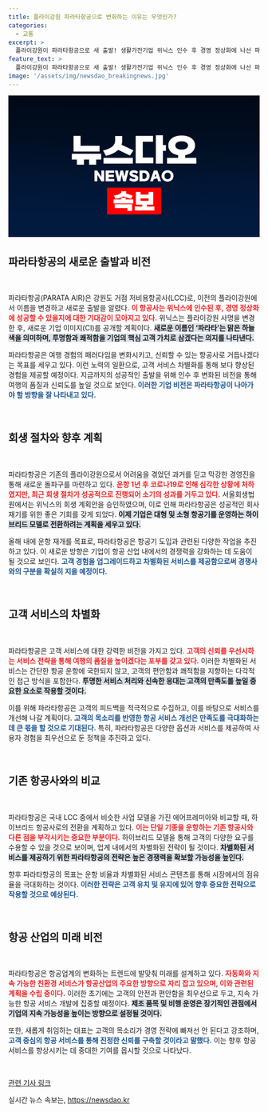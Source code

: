 ```yaml
---
title: 플라이강원 파라타항공으로 변화하는 이유는 무엇인가?
categories:
  - 교통
excerpt: >
  플라이강원이 파라타항공으로 새 출발! 생활가전기업 위닉스 인수 후 경영 정상화에 나선 파라타항공은 새로운 CI와 차별화된 서비스로 신뢰를 쌓겠다는 포부를 밝히고 있습니다. 연내 운항 재개를 목표로 한 혁신에 주목하세요!
feature_text: >
  플라이강원이 파라타항공으로 새 출발! 생활가전기업 위닉스 인수 후 경영 정상화에 나선 파라타항공은 새로운 CI와 차별화된 서비스로 신뢰를 쌓겠다는 포부를 밝히고 있습니다. 연내 운항 재개를 목표로 한 혁신에 주목하세요!
image: '/assets/img/newsdao_breakingnews.jpg'
---
```


<p><img src="/assets/img/newsdao_breakingnews.jpg" alt="firstkoreanews 속보" /></p>

<h2 data-ke-size="size26">파라타항공의 새로운 출발과 비전</h2>

<p data-ke-size="size16">&nbsp;</p>

<p>파라타항공(PARATA AIR)은 강원도 거점 저비용항공사(LCC)로, 이전의 플라이강원에서 이름을 변경하고 새로운 출발을 알렸다. <b><span style="color: #ee2323;">이 항공사는 위닉스에 인수된 후, 경영 정상화에 성공할 수 있을지에 대한 기대감이 모아지고 있다.</span></b> 위닉스는 플라이강원 사명을 변경한 후, 새로운 기업 이미지(CI)를 공개할 계획이다. <b><span style="background-color: #21538527;">새로운 이름인 ‘파라타’는 맑은 하늘색을 의미하며, 투명함과 쾌적함을 기업의 핵심 고객 가치로 삼겠다는 의지를 나타낸다.</span></b></p>

<p>파라타항공은 여행 경험의 패러다임을 변화시키고, 신뢰할 수 있는 항공사로 거듭나겠다는 목표를 세우고 있다. 이런 노력의 일환으로, 고객 서비스 차별화를 통해 보다 향상된 경험을 제공할 예정이다. 지금까지의 성공적인 출발을 위해 인수 후 변화된 비전을 통해 여행의 품질과 신뢰도를 높일 것으로 보인다. <b><span style="color: #1a5490;">이러한 기업 비전은 파라타항공이 나아가야 할 방향을 잘 나타내고 있다.</span></b></p>

<p data-ke-size="size16">&nbsp;</p>

<h2 data-ke-size="size26">회생 절차와 향후 계획</h2>

<p data-ke-size="size16">&nbsp;</p>

<p>파라타항공은 기존의 플라이강원으로서 어려움을 겪었던 과거를 딛고 막강한 경영진을 통해 새로운 돌파구를 마련하고 있다. <b><span style="color: #ee2323;">운항 1년 후 코로나19로 인해 심각한 상황에 처하였지만, 최근 회생 절차가 성공적으로 진행되어 소기의 성과를 거두고 있다.</span></b> 서울회생법원에서는 위닉스의 회생 계획안을 승인하였으며, 이로 인해 파라타항공은 성공적인 회사 재기를 위한 좋은 기회를 갖게 되었다. <b><span style="background-color: #21538527;">이제 기업은 대형 및 소형 항공기를 운영하는 하이브리드 모델로 전환하려는 계획을 세우고 있다.</span></b></p>

<p>올해 내에 운항 재개를 목표로, 파라타항공은 항공기 도입과 관련된 다양한 작업을 추진하고 있다. 이 새로운 방향은 기업이 항공 산업 내에서의 경쟁력을 강화하는 데 도움이 될 것으로 보인다. <b><span style="color: #1a5490;">고객 경험을 업그레이드하고 차별화된 서비스를 제공함으로써 경쟁사와의 구분을 확실히 지을 예정이다.</span></b></p>

<p data-ke-size="size16">&nbsp;</p>

<h2 data-ke-size="size26">고객 서비스의 차별화</h2>

<p data-ke-size="size16">&nbsp;</p>

<p>파라타항공은 고객 서비스에 대한 강력한 비전을 가지고 있다. <b><span style="color: #ee2323;">고객의 신뢰를 우선시하는 서비스 전략을 통해 여행의 품질을 높이겠다는 포부를 갖고 있다.</span></b> 이러한 차별화된 서비스는 간단한 항공 운항에 국한되지 않고, 고객의 편안함과 쾌적함을 지향하는 다각적인 접근 방식을 포함한다. <b><span style="background-color: #21538527;">투명한 서비스 처리와 신속한 응대는 고객의 만족도를 높일 중요한 요소로 작용할 것이다.</span></b></p>

<p>이를 위해 파라타항공은 고객의 피드백을 적극적으로 수집하고, 이를 바탕으로 서비스를 개선해 나갈 계획이다. <b><span style="color: #1a5490;">고객의 목소리를 반영한 항공 서비스 개선은 만족도를 극대화하는 데 큰 몫을 할 것으로 기대된다.</span></b> 특히, 파라타항공은 다양한 옵션과 서비스를 제공하여 사용자 경험을 최우선으로 둔 정책을 추진하고 있다.</p>

<p data-ke-size="size16">&nbsp;</p>

<h2 data-ke-size="size26">기존 항공사와의 비교</h2>

<p data-ke-size="size16">&nbsp;</p>

<p>파라타항공은 국내 LCC 중에서 비슷한 사업 모델을 가진 에어프레미아와 비교할 때, 하이브리드 항공사로의 전환을 계획하고 있다. <b><span style="color: #ee2323;">이는 단일 기종을 운항하는 기존 항공사와 다른 점을 부각시키는 중요한 부분이다.</span></b> 하이브리드 모델을 통해 고객의 다양한 요구를 수용할 수 있을 것으로 보이며, 업계 내에서의 차별화된 전략이 될 것이다. <b><span style="background-color: #21538527;">차별화된 서비스를 제공하기 위한 파라타항공의 전략은 높은 경쟁력을 확보할 가능성을 높인다.</span></b></p>

<p>향후 파라타항공의 목표는 운항 비율과 차별화된 서비스 콘텐츠를 통해 시장에서의 점유율을 극대화하는 것이다. <b><span style="color: #1a5490;">이러한 전략은 고객 유치 및 유지에 있어 향후 중요한 전략으로 작용할 것으로 예상된다.</span></b></p>

<p data-ke-size="size16">&nbsp;</p>

<h2 data-ke-size="size26">항공 산업의 미래 비전</h2>

<p data-ke-size="size16">&nbsp;</p>

<p>파라타항공은 항공업계의 변화하는 트렌드에 발맞춰 미래를 설계하고 있다. <b><span style="color: #ee2323;">자동화와 지속 가능한 친환경 서비스가 항공산업의 주요한 방향으로 자리 잡고 있으며, 이와 관련된 계획을 수립 중이다.</span></b> 이러한 초기에는 고객의 안전과 편안함을 최우선으로 두고, 지속 가능한 항공 서비스 개발에 집중할 예정이다. <b><span style="background-color: #21538527;">제조 품목 및 비행 운영은 장기적인 관점에서 기업의 지속 가능성을 높이는 방향으로 설정될 것이다.</span></b></p>

<p>또한, 새롭게 취임하는 대표는 고객의 목소리가 경영 전략에 빠져선 안 된다고 강조하며, <b><span style="color: #1a5490;">고객 중심의 항공 서비스를 통해 진정한 신뢰를 구축할 것이라고 말했다.</span></b> 이는 향후 항공서비스를 향상시키는 데 중대한 기여를 몹시할 것으로 나타났다.</p>

<p data-ke-size="size16">&nbsp;</p>

<p><a href="https://news.nate.com/view/20230305n08505?mid=n0107">관련 기사 링크</a> </p>
실시간 뉴스 속보는, <a href="https://newsdao.kr" rel="dofollow">https://newsdao.kr</a>


